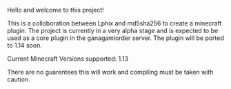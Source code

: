 Hello and welcome to this project!

This is a colloboration between Lphix and md5sha256 to create a minecraft plugin. 
The project is currently in a very alpha stage and is expected to be used as a core plugin in the ganagamlorder server. The plugin will be ported to 1.14 soon.

Current Minecraft Versions supported: 1.13

There are no guarentees this will work and compiling must be taken with caution.
